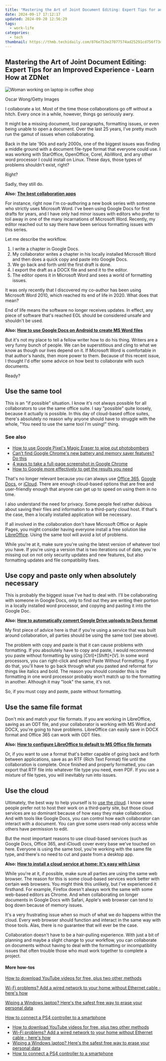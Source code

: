 ```yaml
---
title: "Mastering the Art of Joint Document Editing: Expert Tips for an Improved Experience - Learn How at ZDNet"
date: 2024-09-17 17:12:17
updated: 2024-09-20 12:56:29
tags:
  - work-life
categories:
  - tech
thumbnail: https://thmb.techidaily.com/876e753e27077574ad25291cd756f73dd324e0088d395c4f6b7d4b1f29dc8396.jpg
---
```


## Mastering the Art of Joint Document Editing: Expert Tips for an Improved Experience - Learn How at ZDNet

![Woman working on laptop in coffee shop](https://www.zdnet.com/a/img/resize/9eb1ec304831e75e3a6902f395fc7497fe4bd393/2023/02/22/36851dcd-bd65-46d5-bb7e-f57398a2dc12/gettyimages-1404674974-1.jpg?auto=webp&width=1280)

Oscar Wong/Getty Images

I collaborate a lot. Most of the time those collaborations go off without a hitch. Every once in a while, however, things go seriously awry. 

It might be a missing document, lost paragraphs, formatting issues, or even being unable to open a document. Over the last 25 years, I've pretty much run the gamut of issues when collaborating. 

Back in the late '90s and early 2000s, one of the biggest issues was finding a middle ground with a document file-type format that everyone could use. I was working with StarOffice, OpenOffice, Corel, AbiWord, and any other word processor I could install on Linux. These days, those types of problems shouldn't exist, right? 

Right?

Sadly, they still do.

**Also:** [**The best collaboration apps**](https://www.zdnet.com/article/best-collaboration-app/)

For instance, right now I'm co-authoring a new book series with someone who strictly uses Microsoft Word. I've been using Google Docs for first drafts for years, and I have only had minor issues with editors who prefer to toil away in one of the many incarnations of Microsoft Word. Recently, my editor reached out to say there have been serious formatting issues with this series. 

Let me describe the workflow.

1. I write a chapter in Google Docs.
2. My collaborator writes a chapter in his locally installed Microsoft Word and then does a quick copy and paste into Google Docs.
3. We go back and forth until the first draft is done.
4. I export the draft as a DOCX file and send it to the editor.
5. The editor opens it in Microsoft Word and sees a world of formatting issues.

It was only recently that I discovered my co-author has been using Microsoft Word 2010, which reached its end of life in 2020\. What does that mean? 

End of life means the software no longer receives updates. In effect, any piece of software that's reached EOL should be considered unsafe and shouldn't be used. 

**Also:** [**How to use Google Docs on Android to create MS Word files**](https://www.zdnet.com/article/how-to-use-google-docs-on-android-to-create-ms-word-files/)

But it's not my place to tell a fellow writer how to do his thing. Writers are a very funny bunch of people. We can be superstitious and cling to what we know as though our lives depend on it. If Microsoft Word is comfortable in that author's hands, then more power to them. Because of this recent issue, I thought I'd offer some advice on how best to collaborate with such documents.

Ready?

## Use the same tool

This is an "if possible" situation. I know it's not always possible for all collaborators to use the same office suite. I say "possible" quite loosely, because it actually is possible. In this day of cloud-based office suites, there's absolutely no reason why anyone should have to struggle with the whole, "You need to use the same tool I'm using!" thing.

### See also

* [How to use Google Pixel's Magic Eraser to wipe out photobombers](https://www.zdnet.com/article/how-to-use-magic-eraser-on-the-google-pixel/)
* [Can't find Google Chrome's new battery and memory saver features? Do this](https://www.zdnet.com/article/cant-find-google-chromes-new-battery-and-memory-saver-features-do-this/)
* [4 ways to take a full-page screenshot in Google Chrome](https://www.zdnet.com/article/how-to-take-a-full-page-screenshot-in-google-chrome/)
* [How to Google more effectively to get the results you need](https://www.zdnet.com/article/how-to-use-google-search-more-effectively-to-get-the-results-you-need/)

That's no longer relevant because you can always use [Office 365](https://click.linksynergy.com/deeplink?id=IokOf8qagZo&mid=46107&u1=zd-%5F%5FCOM%5FCLICK%5FID%5F%5F-dtp&murl=https%3A%2F%2Fwww.microsoft.com%2Fen-us%2Fmicrosoft-365%2Fbuy%2Fcompare-all-microsoft-365-products), [Google Docs](https://docs.google.com/document/u/0/), or [iCloud](https://www.icloud.com/). There are enough cloud-based options that are free and user-friendly enough that anyone can get up to speed on using them in no time.

I also understand the need for privacy. Some people feel rather dubious about saving their files and information to a third-party cloud host. If that's the case, then a locally installed application will be necessary. 

If all involved in the collaboration don't have Microsoft Office or Apple Pages, you might consider having everyone install a free solution like [LibreOffice](https://www.libreoffice.org/). Using the same tool will avoid a lot of problems.

While you're at it, make sure you're using the latest version of whatever tool you have. If you're using a version that is two iterations out of date, you're missing out on not only security updates and new features, but also formatting updates and file compatibility fixes. 

## Use copy and paste only when absolutely necessary

This is probably the biggest issue I've had to deal with. I'll be collaborating with someone in Google Docs, only to find out they are writing their portion in a locally installed word processor, and copying and pasting it into the Google Doc. 

**Also:** [**How to automatically convert Google Drive uploads to Docs format**](https://www.zdnet.com/home-and-office/work-life/how-to-automatically-convert-google-drive-uploads-to-docs-format/)

My first piece of advice here is that if you're using a service that was built around collaboration, all parties should be using the same tool (see above). 

The problem with copy and paste is that it can cause problems with formatting. If you absolutely have to copy and paste, I would recommend you paste without formatting by using \[Ctrl\]+\[Shift\]+\[V\]. In some word processors, you can right-click and select Paste Without Formatting. If you do that, you'll have to go back through what you pasted and reformat for things like italics and bold. The reason you should consider this is the formatting in one word processor probably won't match up to the formatting in another. Although it may "look" the same, it's not. 

So, if you must copy and paste, paste without formatting.

## Use the same file format

Don't mix and match your file formats. If you are working in LibreOffice, saving as an ODT file, and your collaborator is working with MS Word and DOCX, you're going to have problems. LibreOffice can easily save in DOCX format and Office 365 can work with ODT files. 

**Also:** [**How to configure LibreOffice to default to MS Office file formats**](https://www.zdnet.com/home-and-office/work-life/how-to-configure-libreoffice-to-default-to-ms-office-file-formats/)

Or, if you want to use a format that's better capable of going back and forth between applications, save as an RTF (Rich Text Format) file until the collaboration is complete. Once finished and properly formatted, you can export that RTF file into whatever file type you need, even PDF. If you use a mixture of file types, you will inevitably run into issues.

## Use the cloud

Ultimately, the best way to help yourself is to [use the cloud](https://www.zdnet.com/article/best-cloud-storage/). I know some people prefer not to host their work on a third-party site, but those cloud services are so dominant because of how easy they make collaboration. And with tools like Google Docs, you can control how each collaborator can interact with a document. You can give some users read-only access while others have permission to edit. 

But the most important reasons to use cloud-based services (such as Google Docs, Office 365, and iCloud) cover every base we've touched on here. Everyone is using the same tool, you're working with the same file type, and there's no need to cut and paste from a desktop app.

**Also:** [**How to install a cloud service at home: It's easy with Linux**](https://www.zdnet.com/article/how-to-install-a-cloud-service-at-home-its-easy/) 

While you're at it, if possible, make sure all parties are using the same web browser. The reason for this is some cloud-based services work better with certain web browsers. You might think this unlikely, but I've experienced it firsthand. For example, Firefox doesn't always work the same with some web-based editors as Chrome. And when collaborating on longer documents in Google Docs with Safari, Apple's web browser can tend to bog down because of memory issues. 

It's a very frustrating issue when so much of what we do happens within the cloud. Every web browser should function and interact in the same way with those tools. Alas, there is no guarantee that will ever be the case.

Collaboration doesn't have to be a hair-pulling experience. With just a bit of planning and maybe a slight change to your workflow, you can collaborate on documents without having to deal with the formatting or incompatibility issues that often trouble those who must work together to complete a project.

#### More how-tos

[How to download YouTube videos for free, plus two other methods](https://www.zdnet.com/article/how-to-download-youtube-videos-for-free-plus-two-other-methods/ "How to download YouTube videos for free, plus two other methods")

[Wi-Fi problems? Add a wired network to your home without Ethernet cable - here's how](https://www.zdnet.com/article/wi-fi-problems-how-to-add-a-wired-network-to-your-home-without-ethernet-cable/ "Wi-Fi problems? Add a wired network to your home without Ethernet cable - here's how")

[Wiping a Windows laptop? Here's the safest free way to erase your personal data](https://www.zdnet.com/article/wiping-a-windows-laptop-heres-the-safest-free-way-to-erase-your-personal-data/ "Wiping a Windows laptop? Here's the safest free way to erase your personal data")

[How to connect a PS4 controller to a smartphone](https://www.zdnet.com/article/how-to-connect-a-ps4-controller-to-a-smartphone/ "How to connect a PS4 controller to a smartphone")

* [How to download YouTube videos for free, plus two other methods](https://www.zdnet.com/article/how-to-download-youtube-videos-for-free-plus-two-other-methods/ "How to download YouTube videos for free, plus two other methods")
* [Wi-Fi problems? Add a wired network to your home without Ethernet cable - here's how](https://www.zdnet.com/article/wi-fi-problems-how-to-add-a-wired-network-to-your-home-without-ethernet-cable/ "Wi-Fi problems? Add a wired network to your home without Ethernet cable - here's how")
* [Wiping a Windows laptop? Here's the safest free way to erase your personal data](https://www.zdnet.com/article/wiping-a-windows-laptop-heres-the-safest-free-way-to-erase-your-personal-data/ "Wiping a Windows laptop? Here's the safest free way to erase your personal data")
* [How to connect a PS4 controller to a smartphone](https://www.zdnet.com/article/how-to-connect-a-ps4-controller-to-a-smartphone/ "How to connect a PS4 controller to a smartphone")

<ins class="adsbygoogle"
     style="display:block"
     data-ad-format="autorelaxed"
     data-ad-client="ca-pub-7571918770474297"
     data-ad-slot="1223367746"></ins>



<ins class="adsbygoogle"
     style="display:block"
     data-ad-client="ca-pub-7571918770474297"
     data-ad-slot="8358498916"
     data-ad-format="auto"
     data-full-width-responsive="true"></ins>
